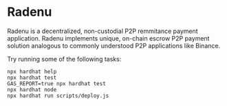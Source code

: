 # Radenu

Radenu is a decentralized, non-custodial P2P remmitance payment application. Radenu implements unique, on-chain escrow P2P payment solution analogous to commonly understood P2P applications like Binance. 

Try running some of the following tasks:

```shell
npx hardhat help
npx hardhat test
GAS_REPORT=true npx hardhat test
npx hardhat node
npx hardhat run scripts/deploy.js
```
